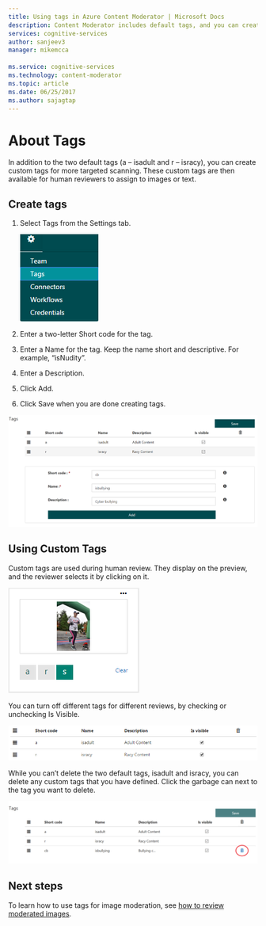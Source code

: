 ```yaml
---
title: Using tags in Azure Content Moderator | Microsoft Docs
description: Content Moderator includes default tags, and you can create custom tags for moderating content specific to your business.
services: cognitive-services
author: sanjeev3
manager: mikemcca

ms.service: cognitive-services
ms.technology: content-moderator
ms.topic: article
ms.date: 06/25/2017
ms.author: sajagtap
---
```


# About Tags #

In addition to the two default tags (a – isadult and r – isracy), you can create custom tags for more targeted scanning. These custom tags are then available for human reviewers to assign to images or text.

## Create tags ##

1. Select Tags from the Settings tab.

   ![Content Moderation Tags](images/tags-1.png)

2. Enter a two-letter Short code for the tag.
3. Enter a Name for the tag. Keep the name short and descriptive. For example, “isNudity”.
4. Enter a Description.
5. Click Add.
6. Click Save when you are done creating tags.

![Defining Content Moderation Tags](images/tags-2-define.png)

## Using Custom Tags ##

Custom tags are used during human review. They display on the preview, and the reviewer selects it by clicking on it.

![Using Content Moderation Tags](images/tags-3-use.png)

You can turn off different tags for different reviews, by checking or unchecking Is Visible.
 
![Disabling Content Moderation Tags](images/tags-4-disable.png)

While you can’t delete the two default tags, isadult and isracy, you can delete any custom tags that you have defined. Click the garbage can next to the tag you want to delete.

![Deleting Content Moderation Tags](images/tags-5-delete.png)

## Next steps ##

To learn how to use tags for image moderation, see [how to review moderated images](Review-Moderated-Images.md).
